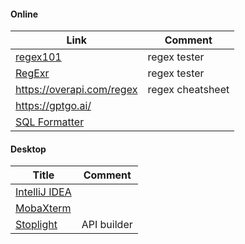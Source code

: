 #### Online
| Link                                                   | Comment      |
| ------------------------------------------------------ | ------------ |
| [regex101](https://regex101.com/)                      | regex tester |
| [RegExr](https://regexr.com/)                          | regex tester |
| https://overapi.com/regex     | regex cheatsheet             |
| https://gptgo.ai/                                      |              |
| [SQL Formatter](https://codebeautify.org/sqlformatter) |              |

#### Desktop
| Title                                                  | Comment |
| ------------------------------------------------------ | ------- |
| [IntelliJ IDEA](https://www.jetbrains.com/ru-ru/idea/) |         |
| [MobaXterm](https://mobaxterm.mobatek.net/)            |         |
| [Stoplight](https://stoplight.io/)                                                       | API builder        |
 
